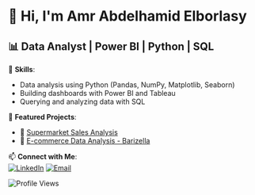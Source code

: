 # 👋 Hi, I'm Amr Abdelhamid Elborlasy  
## 📊 Data Analyst | Power BI | Python | SQL  

🎯 **Skills**:
- Data analysis using Python (Pandas, NumPy, Matplotlib, Seaborn)  
- Building dashboards with Power BI and Tableau  
- Querying and analyzing data with SQL  

📂 **Featured Projects**:
- 🛒 [Supermarket Sales Analysis]([https://github.com/YourUsername/supermarket-sales-analysis](https://github.com/Sir-Amr/Supermarket-Sales-Data-Project))  
- 🏪 [E-commerce Data Analysis - Barizella]([https://github.com/YourUsername/barizella-analysis](https://github.com/Sir-Amr/Brazilian-E-Commerce-Analysis))  

📫 **Connect with Me**:  
[![LinkedIn](https://img.shields.io/badge/LinkedIn-Profile-blue?logo=linkedin)]([https://www.linkedin.com/in/yourprofile](https://www.linkedin.com/in/amr-elbrolosy/))  
[![Email](https://img.shields.io/badge/Email-Contact-red?logo=gmail)](mailto:amrabdelhamidelbrolosy@gmail.com)  


![Profile Views](https://komarev.com/ghpvc/?username=YourUsername&label=Profile%20Views&color=brightgreen&style=flat)

